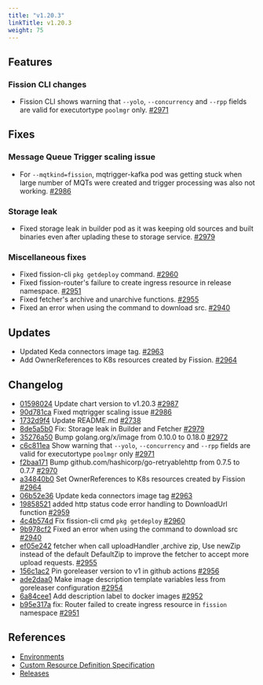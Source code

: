```yaml
---
title: "v1.20.3"
linkTitle: v1.20.3
weight: 75
---
```


## Features

### Fission CLI changes

- Fission CLI shows warning that `--yolo`, `--concurrency` and `--rpp` fields are valid for executortype `poolmgr` only. [#2971](https://github.com/fission/fission/pull/2971)

## Fixes

### Message Queue Trigger scaling issue

- For `--mqtkind=fission`, mqtrigger-kafka pod was getting stuck when large number of MQTs were created and trigger processing was also not working. [#2986](https://github.com/fission/fission/pull/2986)

### Storage leak

- Fixed storage leak in builder pod as it was keeping old sources and built binaries even after uplading these to storage service. [#2979](https://github.com/fission/fission/pull/2979)

### Miscellaneous fixes

* Fixed fission-cli `pkg getdeploy` command. [#2960](https://github.com/fission/fission/pull/2960)
* Fixed fission-router's failure to create ingress resource in release namespace. [#2951](https://github.com/fission/fission/pull/2951)
* Fixed fetcher's archive and unarchive functions. [#2955](https://github.com/fission/fission/pull/2955)
* Fixed an error when using the command to download src. [#2940](https://github.com/fission/fission/pull/2940)

## Updates

* Updated Keda connectors image tag. [#2963](https://github.com/fission/fission/pull/2963)
* Add OwnerReferences to K8s resources created by Fission. [#2964](https://github.com/fission/fission/pull/2964)

## Changelog

* [01598024](https://github.com/fission/fission/commit/01598024) Update chart version to v1.20.3 [#2987](https://github.com/fission/fission/pull/2987)
* [90d781ca](https://github.com/fission/fission/commit/90d781ca) Fixed mqtrigger scaling issue [#2986](https://github.com/fission/fission/pull/2986)
* [1732d9f4](https://github.com/fission/fission/commit/1732d9f4) Update README.md [#2738](https://github.com/fission/fission/pull/2738)
* [8de5a5b0](https://github.com/fission/fission/commit/8de5a5b0) Fix: Storage leak in Builder and Fetcher [#2979](https://github.com/fission/fission/pull/2979)
* [35276a50](https://github.com/fission/fission/commit/35276a50) Bump golang.org/x/image from 0.10.0 to 0.18.0 [#2972](https://github.com/fission/fission/pull/2972)
* [c6c811ea](https://github.com/fission/fission/commit/c6c811ea) Show warning that `--yolo`, `--concurrency` and `--rpp` fields are valid for executortype `poolmgr` only [#2971](https://github.com/fission/fission/pull/2971)
* [f2baa171](https://github.com/fission/fission/commit/f2baa171) Bump github.com/hashicorp/go-retryablehttp from 0.7.5 to 0.7.7 [#2970](https://github.com/fission/fission/pull/2970)
* [a34840b0](https://github.com/fission/fission/commit/a34840b0) Set OwnerReferences to K8s resources created by Fission [#2964](https://github.com/fission/fission/pull/2964)
* [06b52e36](https://github.com/fission/fission/commit/06b52e36) Update keda connectors image tag [#2963](https://github.com/fission/fission/pull/2963)
* [19858521](https://github.com/fission/fission/commit/19858521) added http status code error handling to DownloadUrl function [#2959](https://github.com/fission/fission/pull/2959)
* [4c4b574d](https://github.com/fission/fission/commit/4c4b574d) Fix fission-cli cmd `pkg getdeploy` [#2960](https://github.com/fission/fission/pull/2960)
* [9b978cf2](https://github.com/fission/fission/commit/9b978cf2) Fixed an error when using the command to download src [#2940](https://github.com/fission/fission/pull/2940)
* [ef05e242](https://github.com/fission/fission/commit/ef05e242) fetcher when call uploadHandler ,archive zip, Use newZip instead of the default DefaultZip to improve the fetcher to accept more upload requests. [#2955](https://github.com/fission/fission/pull/2955)
* [156c1ac2](https://github.com/fission/fission/commit/156c1ac2) Pin goreleaser version to v1 in github actions [#2956](https://github.com/fission/fission/pull/2956)
* [ade2daa0](https://github.com/fission/fission/commit/ade2daa0) Make image description template variables less from goreleaser configuration [#2954](https://github.com/fission/fission/pull/2954)
* [6a84cee1](https://github.com/fission/fission/commit/6a84cee1) Add description label to docker images [#2952](https://github.com/fission/fission/pull/2952)
* [b95e317a](https://github.com/fission/fission/commit/b95e317a) fix: Router failed to create ingress resource in `fission` namespace [#2951](https://github.com/fission/fission/pull/2951)

## References

- [Environments](/environments/)
- [Custom Resource Definition Specification](https://doc.crds.dev/github.com/fission/fission)
- [Releases](https://github.com/fission/fission/releases)

